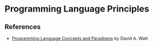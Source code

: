 # Programming Language Principles

## References

- [Programming Language Concepts and Paradigms](https://www.goodreads.com/book/show/3815135-programming-language-concepts-and-paradigms) by David A. Watt

